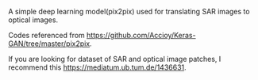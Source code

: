 A simple deep learning model(pix2pix) used for translating SAR images to optical images.

Codes referenced from https://github.com/Accioy/Keras-GAN/tree/master/pix2pix.

If you are looking for dataset of SAR and optical image patches, I recommend this https://mediatum.ub.tum.de/1436631.
